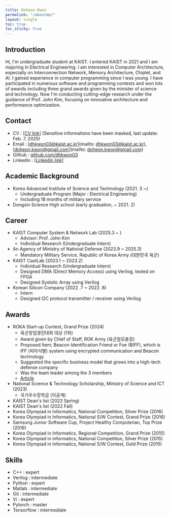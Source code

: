 ```yaml
---
title: Doheon Kwon
permalink: "/aboutme/"
layout: single
toc: true
toc_sticky: true
---
```


## Introduction
Hi, I'm undergraduate student at KAIST. I entered KAIST in 2021 and I am majoring in Electrical Engineering. I am interested in Computer Architecture, especially on Interconnection Network, Memory Architecture, Chiplet, and AI. I gained experience in computer programming since I was young. I have participated in numerous software and programming contests and won lots of awards including three grand awards given by the minister of science and technology. Now I'm conducting cutting-edge research under the guidance of Prof. John Kim, focusing on innovative architecture and performance optimization.

## Contact
* CV : [[CV link]](https://drive.google.com/file/d/1i1cHYT_-2ULVdzfodhyx0v05b5eBbELh/view?usp=sharing) (Sensitive informations have been masked, last update: Feb. 7, 2025)
* Email : [dhkwon03@kaist.ac.kr](mailto: dhkwon03@kaist.ac.kr), [doheon.kwon@gmail.com](mailto: doheon.kwon@gmail.com)
* Github : [github.com/dhkwon03](https://github.com/dhkwon03)
* Linkedin : [[Linkedin link]](https://www.linkedin.com/in/doheon-kwon-095a10210)

## Academic Background
* Korea Advanced Institute of Science and Technology (2021. 3 ~)
	* Undergraduate Program (Major : Electrical Engineering)
	* Including 18 months of military service
* Dongsin Science High school (early graduation, ~ 2021. 2)

## Career
* KAIST Computer System & Network Lab (2025.3 ~ )
	* Advisor: Prof. John Kim
	* Individual Research (Undergraduate Intern)
* An Agency of Ministry of National Defense (2023.9 ~ 2025.3)
	* Mandatory Military Service, Republic of Korea Army (대한민국 육군)
* KAIST CastLab (2023.1 ~ 2023.2) 
	* Individual Research (Undergraduate Intern) 
	* Designed DMA (Direct Memory Access) using Verilog, tested on FPGA
	* Designed Systolic Array using Verilog
* Korean Silicon Company (2022. 7 ~ 2022. 8)
	* Intern
	* Designed I2C protocol transmitter / receiver using Verilog

## Awards
* ROKA Start-up Contest, Grand Prize (2024)
	* 육군창업경진대회 대상 (1위)
	* Award given by Chief of Staff, ROK Army (육군참모총장)
	* Proposed Item; Beacon Identification Friend or Foe (BIFF), which is IFF (피아식별) system using encrypted communication and Beacon technology
	* Suggested the specific business model that grows into a high-tech defense company
	* Was the team leader among the 3 members
	* [Article](https://www.hankyung.com/article/2024102220891)
* National Science & Technology Scholarship, Ministry of Science and ICT (2023) 
	* 국가우수장학금 (이공계)  
* KAIST Dean's list (2023 Spring) 
* KAIST Dean's list (2022 Fall)
* Korea Olympiad in Informatics, National Competition, Silver Prize (2016)
* Korea Olympiad in Informatics, National S/W Contest, Grand Prize (2016)
* Samsung Junior Software Cup, Project Healthy Computerian, Top Prize (2016)
* Korea Olympiad in Informatics, Regional Competition, Grand Prize (2015)
* Korea Olympiad in Informatics, National Competition, Silver Prize (2015)
* Korea Olympiad in Informatics, National S/W Contest, Gold Prize (2015) 

## Skills
* C++ : expert
* Verilog : intermediate
* Python : expert
* Matlab : intermediate
* Git : intermediate
* Vi : expert
* Pytorch : master
* Tensorflow : intermediate
